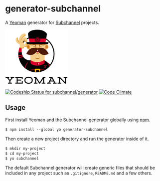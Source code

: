 # generator-subchannel

A [Yeoman](http://yeoman.io) generator for [Subchannel](https://subchannel.io) projects.

![](assets/yeoman-logo.png)

[![Codeship Status for subchannel/generator](https://codeship.com/projects/df4819d0-3760-0134-ffd1-02b643534a44/status?branch=master)](https://codeship.com/projects/165790)
[![Code Climate](https://codeclimate.com/repos/5808119089067e005900644e/badges/4565bdcf41b2518ec7f8/gpa.svg)](https://codeclimate.com/repos/5808119089067e005900644e/feed)

## Usage

First install Yeoman and the Subchannel generator globally using [npm](https://npmjs.org).

```
$ npm install --global yo generator-subchannel
```

Then create a new project directory and run the generator inside of it.

```
$ mkdir my-project
$ cd my-project
$ yo subchannel
```

The default Subchannel generator will create generic files that should be included in any project such as `.gitignore`, `README.md` and a few others.
